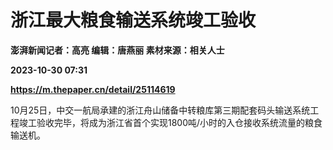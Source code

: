 # 浙江最大粮食输送系统竣工验收
**澎湃新闻记者：高亮 编辑：唐燕丽 素材来源：相关人士**

**2023-10-30 07:31**

**https://m.thepaper.cn/detail/25114619**

10月25日，中交一航局承建的浙江舟山储备中转粮库第三期配套码头输送系统工程竣工验收完毕，将成为浙江省首个实现1800吨/小时的入仓接收系统流量的粮食输送机。